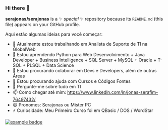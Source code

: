 ### Hi there 👋


**serajonas/serajonas** is a ✨ _special_ ✨ repository because its `README.md` (this file) appears on your GitHub profile.

Aqui estão algumas ideias para você começar:

- 🔭 Atualmente estou trabalhando em Analista de Suporte de TI na GlobalWeb
- 🌱 Estou aprendendo Python para Web Desenvolvimento + Java Developer + Business Intelligence + SQL Server + MySQL + Oracle + T-SQL + PLSQL + Data Science
- 👯 Estou procurando colaborar em Devs e Developers, além de outras Áreas
- 🤔 Estou procurando ajuda com Cursos e Códigos Fontes
- 💬 Pergunte-me sobre tudo em TI
- 📫 Como chegar até mim: https://www.linkedin.com/in/jonas-serafim-76497432/
- 😄 Pronomes: Serajonas ou Mister PC
- ⚡ Curiosidade: Meu Primeiro Curso foi em QBasic / DOS / WordStar


<a href="#">
    <img src="help/badge1.svg" alt="example badge" style="vertical-align:top margin:6px 4px">
  </a> 

